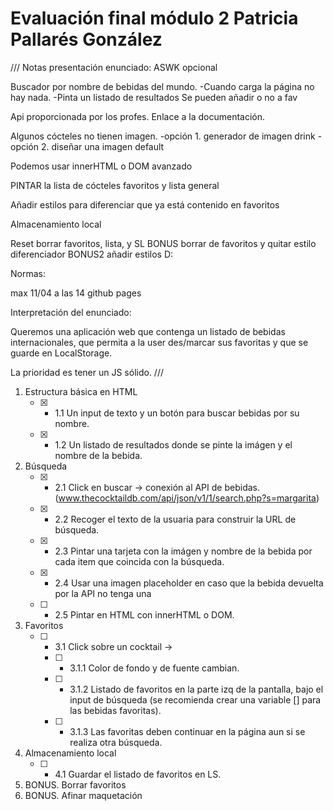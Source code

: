 # Evaluación final módulo 2 Patricia Pallarés González
///
Notas presentación enunciado:
ASWK opcional

Buscador por nombre de bebidas del mundo.
-Cuando carga la página no hay nada.
-Pinta un listado de resultados
Se pueden añadir o no a fav

Api proporcionada por los profes. Enlace a la documentación. 

Algunos cócteles no tienen imagen. 
-opción 1. generador de imagen drink
-opción 2. diseñar una imagen default 

Podemos usar innerHTML o DOM avanzado

PINTAR la lista de cócteles favoritos y lista general

Añadir estilos para diferenciar que ya está contenido en favoritos

Almacenamiento local 

Reset borrar favoritos, lista, y SL
BONUS borrar de favoritos y quitar estilo diferenciador
BONUS2 añadir estilos D:

Normas:

max 11/04 a las 14
github pages 


Interpretación del enunciado:

Queremos una aplicación web que contenga un listado de bebidas internacionales, que permita a la user des/marcar sus favoritas y que se guarde en LocalStorage.

La prioridad es tener un JS sólido.
///

1. Estructura básica en HTML
   - [x] - 1.1 Un input de texto y un botón para buscar bebidas por su nombre.
   - [x] - 1.2 Un listado de resultados donde se pinte la imágen y el nombre de la bebida.

2. Búsqueda
   - [x] - 2.1 Click en buscar -> conexión al API de bebidas.
   (www.thecocktaildb.com/api/json/v1/1/search.php?s=margarita)
   - [x] - 2.2 Recoger el texto de la usuaria para construir la URL de búsqueda.
   - [x] - 2.3 Pintar una tarjeta con la imágen y nombre de la bebida por cada item que coincida con la búsqueda.
   - [x] -  2.4 Usar una imagen placeholder en caso que la bebida devuelta por la API no tenga una 
   - [ ] - 2.5 Pintar en HTML con innerHTML o DOM.

3. Favoritos
   - [ ] - 3.1 Click sobre un cocktail -> 
      - [ ] - 3.1.1 Color de fondo y de fuente cambian.
      - [ ] - 3.1.2 Listado de favoritos en la parte izq de la pantalla, bajo el input de búsqueda (se recomienda crear una variable [] para las bebidas favoritas).
      - [ ] - 3.1.3 Las favoritas deben continuar en la página aun si se realiza otra búsqueda.

4. Almacenamiento local
   - [ ] - 4.1 Guardar el listado de favoritos en LS.

5. BONUS. Borrar favoritos
6. BONUS. Afinar maquetación